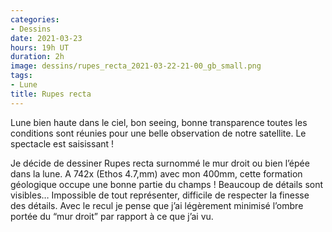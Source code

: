 ```yaml
---
categories:
- Dessins
date: 2021-03-23
hours: 19h UT
duration: 2h
image: dessins/rupes_recta_2021-03-22-21-00_gb_small.png
tags:
- Lune
title: Rupes recta
---
```

Lune bien haute dans le ciel, bon seeing, bonne transparence toutes les conditions sont réunies pour une belle observation de notre satellite. Le spectacle est saisissant !

Je décide de dessiner Rupes recta surnommé le mur droit ou bien l’épée dans la lune. A 742x (Ethos 4.7,mm) avec mon 400mm, cette formation géologique occupe une bonne partie du champs ! Beaucoup de détails sont visibles… Impossible de tout représenter, difficile de respecter la finesse des détails. Avec le recul je pense que j’ai légèrement minimisé l’ombre portée du “mur droit” par rapport à ce que j’ai vu.  